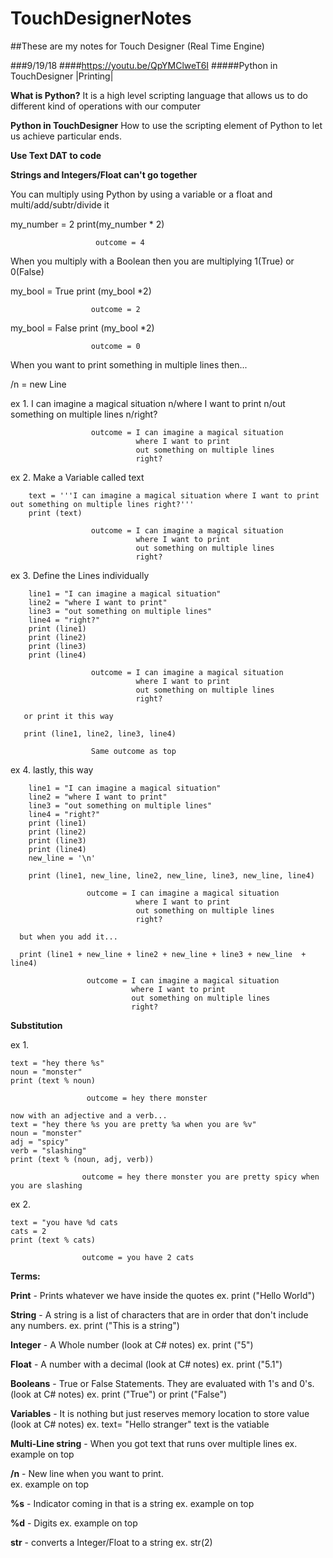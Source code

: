 # TouchDesignerNotes
##These are my notes for Touch Designer (Real Time Engine)

###9/19/18
####https://youtu.be/QpYMClweT6I
#####Python in TouchDesigner |Printing| 

**What is Python?**
It is a high level scripting language that allows us to do different kind of operations with our computer

**Python in TouchDesigner**
How to use the scripting element of Python to let us achieve particular ends.

**Use Text DAT to code**

**Strings and Integers/Float can't go together**

You can multiply using Python by using a variable or a float and multi/add/subtr/divide it
  
  my_number = 2
  print(my_number * 2)
                       
                       outcome = 4
                       
When you multiply with a Boolean then you are multiplying 1(True) or 0(False)
  
  my_bool = True
  print (my_bool *2)
                      
                      outcome = 2
  my_bool = False
  print (my_bool *2)
                      
                      outcome = 0
                      
 When you want to print something in multiple lines then...
 
 
 /n = new Line
  
  
  ex 1. I can imagine a magical situation n/where I want to print n/out something on multiple lines n/right?
                      
                      
                      outcome = I can imagine a magical situation
                                where I want to print
                                out something on multiple lines
                                right?
                                
  ex 2. Make a Variable called text
        
        
        text = '''I can imagine a magical situation where I want to print out something on multiple lines right?'''
        print (text)
        
                      outcome = I can imagine a magical situation
                                where I want to print
                                out something on multiple lines
                                right?
                                
  ex 3. Define the Lines individually
  
        line1 = "I can imagine a magical situation"
        line2 = "where I want to print"
        line3 = "out something on multiple lines"
        line4 = "right?"
        print (line1)
        print (line2)
        print (line3)
        print (line4)
        
                      outcome = I can imagine a magical situation
                                where I want to print
                                out something on multiple lines
                                right?
                                
       or print it this way
       
       print (line1, line2, line3, line4)
       
                      Same outcome as top
                      
ex 4. lastly, this way

        line1 = "I can imagine a magical situation"
        line2 = "where I want to print"
        line3 = "out something on multiple lines"
        line4 = "right?"
        print (line1)
        print (line2)
        print (line3)
        print (line4)
        new_line = '\n'
        
        print (line1, new_line, line2, new_line, line3, new_line, line4)
        
                     outcome = I can imagine a magical situation
                                where I want to print
                                out something on multiple lines
                                right?
                                
      but when you add it...
      
      print (line1 + new_line + line2 + new_line + line3 + new_line  + line4)
      
                     outcome = I can imagine a magical situation
                               where I want to print
                               out something on multiple lines
                               right?      
                               
**Substitution**
    
ex 1.    
    
    text = "hey there %s"
    noun = "monster"
    print (text % noun)
    
                     outcome = hey there monster
                     
    now with an adjective and a verb...
    text = "hey there %s you are pretty %a when you are %v"
    noun = "monster"
    adj = "spicy"
    verb = "slashing"
    print (text % (noun, adj, verb))
    
                    outcome = hey there monster you are pretty spicy when you are slashing
                 
ex 2.
    
    text = "you have %d cats
    cats = 2
    print (text % cats)
    
                    outcome = you have 2 cats

**Terms:**

**Print** - Prints whatever we have inside the quotes
  ex. print ("Hello World")
  
**String** - A string is a list of characters that are in order that don't include any numbers.
  ex. print ("This is a string")
  
**Integer** - A Whole number                (look at C# notes)
  ex. print ("5")
  
**Float** - A number with a decimal         (look at C# notes)
  ex. print ("5.1")
  
**Booleans** - True or False Statements. They are evaluated with 1's and 0's.     (look at C# notes)
  ex. print ("True")  or print ("False")
  
**Variables** - It is nothing but just reserves memory location to store value    (look at C# notes)
  ex. text= "Hello stranger"     text is the vatiable
  
**Multi-Line string** - When you got text that runs over multiple lines
  ex. example on top

**/n** - New line when you want to print.  
  ex. example on top

**%s** - Indicator coming in that is a string
  ex. example on top
  
**%d** - Digits
  ex. example on top
  
**str** - converts a Integer/Float to a string
  ex. str(2)
